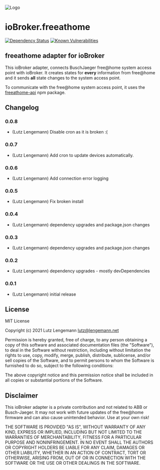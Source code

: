 ![Logo](admin/freeathome.png)
# ioBroker.freeathome

<!-- [![NPM version](http://img.shields.io/npm/v/iobroker.freeathome.svg)](https://www.npmjs.com/package/iobroker.freeathome) -->
<!-- [![Downloads](https://img.shields.io/npm/dm/iobroker.freeathome.svg)](https://www.npmjs.com/package/iobroker.freeathome) -->
<!-- ![Number of Installations (latest)](http://iobroker.live/badges/freeathome-installed.svg) -->
<!-- ![Number of Installations (stable)](http://iobroker.live/badges/freeathome-stable.svg) -->
[![Dependency Status](https://img.shields.io/david/mobilutz/iobroker.freeathome.svg)](https://david-dm.org/mobilutz/iobroker.freeathome)
[![Known Vulnerabilities](https://snyk.io/test/github/mobilutz/ioBroker.freeathome/badge.svg)](https://snyk.io/test/github/mobilutz/ioBroker.freeathome)

<!-- [![NPM](https://nodei.co/npm/iobroker.freeathome.png?downloads=true)](https://nodei.co/npm/iobroker.freeathome/) -->

## freeathome adapter for ioBroker

This ioBroker adapter, connects BuschJaeger free@home system access point with ioBroker.
It creates states for **every** information from free@home and it sends **all** state changes to the system access point.

To communicate with the free@home system access point, it uses the [freeathome-api](https://www.npmjs.com/package/freeathome-api) npm package.

## Changelog

### 0.0.8
* (Lutz Lengemann) Disable cron as it is broken :(

### 0.0.7
* (Lutz Lengemann) Add cron to update devices automatically.

### 0.0.6
* (Lutz Lengemann) Add connection error logging

### 0.0.5
* (Lutz Lengemann) Fix broken install

### 0.0.4
* (Lutz Lengemann) dependency upgrades and package.json changes

### 0.0.3
* (Lutz Lengemann) dependency upgrades and package.json changes

### 0.0.2
* (Lutz Lengemann) dependency upgrades - mostly devDependencies

### 0.0.1
* (Lutz Lengemann) initial release

## License
MIT License

Copyright (c) 2021 Lutz Lengemann <lutz@lengemann.net>

Permission is hereby granted, free of charge, to any person obtaining a copy
of this software and associated documentation files (the "Software"), to deal
in the Software without restriction, including without limitation the rights
to use, copy, modify, merge, publish, distribute, sublicense, and/or sell
copies of the Software, and to permit persons to whom the Software is
furnished to do so, subject to the following conditions:

The above copyright notice and this permission notice shall be included in all
copies or substantial portions of the Software.

## Disclaimer

This ioBroker adapter is a private contribution and not related to ABB or Busch-Jaeger.
It may not work with future updates of the free@home firmware and can also
cause unintended behavior. Use at your own risk!

THE SOFTWARE IS PROVIDED "AS IS", WITHOUT WARRANTY OF ANY KIND, EXPRESS OR
IMPLIED, INCLUDING BUT NOT LIMITED TO THE WARRANTIES OF MERCHANTABILITY,
FITNESS FOR A PARTICULAR PURPOSE AND NONINFRINGEMENT. IN NO EVENT SHALL THE
AUTHORS OR COPYRIGHT HOLDERS BE LIABLE FOR ANY CLAIM, DAMAGES OR OTHER
LIABILITY, WHETHER IN AN ACTION OF CONTRACT, TORT OR OTHERWISE, ARISING FROM,
OUT OF OR IN CONNECTION WITH THE SOFTWARE OR THE USE OR OTHER DEALINGS IN THE
SOFTWARE.
